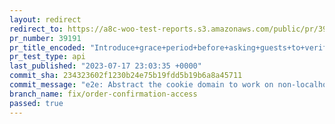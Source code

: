 ```yaml
---
layout: redirect
redirect_to: https://a8c-woo-test-reports.s3.amazonaws.com/public/pr/39191/api/index.html
pr_number: 39191
pr_title_encoded: "Introduce+grace+period+before+asking+guests+to+verify+their+email+address"
pr_test_type: api
last_published: "2023-07-17 23:03:35 +0000"
commit_sha: 234323602f1230b24e75b19fdd5b19b6a8a45711
commit_message: "e2e: Abstract the cookie domain to work on non-localhost test sites"
branch_name: fix/order-confirmation-access
passed: true
---
```

